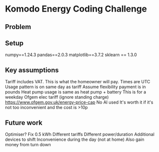 # Komodo Energy Coding Challenge

## Problem

## Setup
numpy==1.24.3
pandas==2.0.3
matplotlib==3.7.2
sklearn == 1.3.0

## Key assumptions
Tariff includes VAT. This is what the homeowner will pay.
Times are UTC
Usage pattern is on same day as tariff
Assume flexibility payment is in pounds
Heat pump usage is same as heat pump + battery
This is for a weekday
Ofgem elec tariff  (ignore standing charge) https://www.ofgem.gov.uk/energy-price-cap
No AI used
It's worth it if it's not too inconvenient and the cost is >10p


## Future work
Optimiser?
Fix 0.5 kWh
Different tariffs
Different power/duration
Additional devices to shift
Inconvenience during the day (not at home)
Also gain money from turn down


